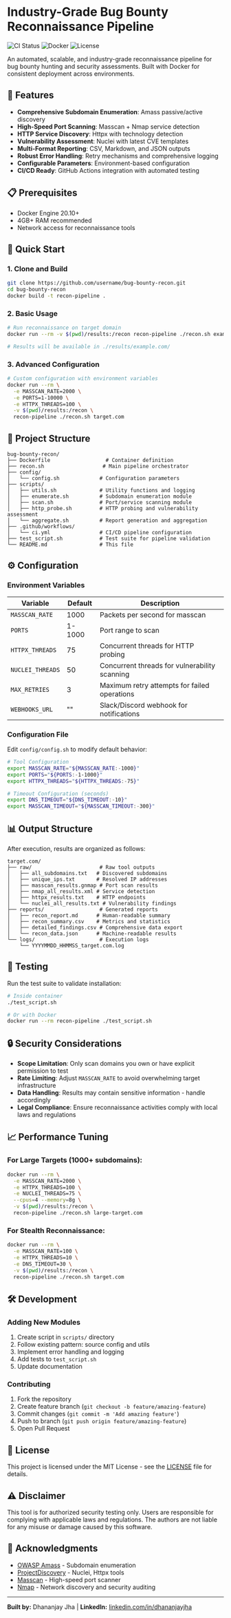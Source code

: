 # Industry-Grade Bug Bounty Reconnaissance Pipeline

![CI Status](https://github.com/username/bug-bounty-recon/workflows/CI/badge.svg)
![Docker](https://img.shields.io/docker/automated/username/bug-bounty-recon)
![License](https://img.shields.io/badge/license-MIT-blue.svg)

An automated, scalable, and industry-grade reconnaissance pipeline for bug bounty hunting and security assessments. Built with Docker for consistent deployment across environments.

## 🚀 Features

- **Comprehensive Subdomain Enumeration**: Amass passive/active discovery
- **High-Speed Port Scanning**: Masscan + Nmap service detection  
- **HTTP Service Discovery**: Httpx with technology detection
- **Vulnerability Assessment**: Nuclei with latest CVE templates
- **Multi-Format Reporting**: CSV, Markdown, and JSON outputs
- **Robust Error Handling**: Retry mechanisms and comprehensive logging
- **Configurable Parameters**: Environment-based configuration
- **CI/CD Ready**: GitHub Actions integration with automated testing

## 📋 Prerequisites

- Docker Engine 20.10+
- 4GB+ RAM recommended
- Network access for reconnaissance tools

## 🔧 Quick Start

### 1. Clone and Build
```bash
git clone https://github.com/username/bug-bounty-recon.git
cd bug-bounty-recon
docker build -t recon-pipeline .
```

### 2. Basic Usage
```bash
# Run reconnaissance on target domain
docker run --rm -v $(pwd)/results:/recon recon-pipeline ./recon.sh example.com

# Results will be available in ./results/example.com/
```

### 3. Advanced Configuration
```bash
# Custom configuration with environment variables
docker run --rm \
  -e MASSCAN_RATE=2000 \
  -e PORTS=1-10000 \
  -e HTTPX_THREADS=100 \
  -v $(pwd)/results:/recon \
  recon-pipeline ./recon.sh target.com
```

## 📁 Project Structure

```
bug-bounty-recon/
├── Dockerfile                  # Container definition
├── recon.sh                   # Main pipeline orchestrator
├── config/
│   └── config.sh             # Configuration parameters
├── scripts/
│   ├── utils.sh              # Utility functions and logging
│   ├── enumerate.sh          # Subdomain enumeration module
│   ├── scan.sh               # Port/service scanning module
│   ├── http_probe.sh         # HTTP probing and vulnerability assessment
│   └── aggregate.sh          # Report generation and aggregation
├── .github/workflows/
│   └── ci.yml                # CI/CD pipeline configuration
├── test_script.sh            # Test suite for pipeline validation
└── README.md                 # This file
```

## ⚙️ Configuration

### Environment Variables

| Variable | Default | Description |
|----------|---------|-------------|
| `MASSCAN_RATE` | 1000 | Packets per second for masscan |
| `PORTS` | 1-1000 | Port range to scan |
| `HTTPX_THREADS` | 75 | Concurrent threads for HTTP probing |
| `NUCLEI_THREADS` | 50 | Concurrent threads for vulnerability scanning |
| `MAX_RETRIES` | 3 | Maximum retry attempts for failed operations |
| `WEBHOOKS_URL` | "" | Slack/Discord webhook for notifications |

### Configuration File

Edit `config/config.sh` to modify default behavior:

```bash
# Tool Configuration
export MASSCAN_RATE="${MASSCAN_RATE:-1000}"
export PORTS="${PORTS:-1-1000}"
export HTTPX_THREADS="${HTTPX_THREADS:-75}"

# Timeout Configuration (seconds)
export DNS_TIMEOUT="${DNS_TIMEOUT:-10}"
export MASSCAN_TIMEOUT="${MASSCAN_TIMEOUT:-300}"
```

## 📊 Output Structure

After execution, results are organized as follows:

```
target.com/
├── raw/                      # Raw tool outputs
│   ├── all_subdomains.txt   # Discovered subdomains
│   ├── unique_ips.txt       # Resolved IP addresses
│   ├── masscan_results.gnmap # Port scan results
│   ├── nmap_all_results.xml # Service detection
│   ├── httpx_results.txt    # HTTP endpoints
│   └── nuclei_all_results.txt # Vulnerability findings
├── reports/                  # Generated reports
│   ├── recon_report.md      # Human-readable summary
│   ├── recon_summary.csv    # Metrics and statistics
│   ├── detailed_findings.csv # Comprehensive data export
│   └── recon_data.json      # Machine-readable results
└── logs/                     # Execution logs
    └── YYYYMMDD_HHMMSS_target.com.log
```

## 🧪 Testing

Run the test suite to validate installation:

```bash
# Inside container
./test_script.sh

# Or with Docker
docker run --rm recon-pipeline ./test_script.sh
```

## 🔒 Security Considerations

- **Scope Limitation**: Only scan domains you own or have explicit permission to test
- **Rate Limiting**: Adjust `MASSCAN_RATE` to avoid overwhelming target infrastructure  
- **Data Handling**: Results may contain sensitive information - handle accordingly
- **Legal Compliance**: Ensure reconnaissance activities comply with local laws and regulations

## 📈 Performance Tuning

### For Large Targets (1000+ subdomains):
```bash
docker run --rm \
  -e MASSCAN_RATE=2000 \
  -e HTTPX_THREADS=100 \
  -e NUCLEI_THREADS=75 \
  --cpus=4 --memory=8g \
  -v $(pwd)/results:/recon \
  recon-pipeline ./recon.sh large-target.com
```

### For Stealth Reconnaissance:
```bash
docker run --rm \
  -e MASSCAN_RATE=100 \
  -e HTTPX_THREADS=10 \
  -e DNS_TIMEOUT=30 \
  -v $(pwd)/results:/recon \
  recon-pipeline ./recon.sh target.com
```

## 🛠️ Development

### Adding New Modules

1. Create script in `scripts/` directory
2. Follow existing pattern: source config and utils
3. Implement error handling and logging
4. Add tests to `test_script.sh`
5. Update documentation

### Contributing

1. Fork the repository
2. Create feature branch (`git checkout -b feature/amazing-feature`)
3. Commit changes (`git commit -m 'Add amazing feature'`)
4. Push to branch (`git push origin feature/amazing-feature`)
5. Open Pull Request

## 📝 License

This project is licensed under the MIT License - see the [LICENSE](LICENSE) file for details.

## ⚠️ Disclaimer

This tool is for authorized security testing only. Users are responsible for complying with applicable laws and regulations. The authors are not liable for any misuse or damage caused by this software.

## 🙏 Acknowledgments

- [OWASP Amass](https://github.com/OWASP/Amass) - Subdomain enumeration
- [ProjectDiscovery](https://projectdiscovery.io/) - Nuclei, Httpx tools
- [Masscan](https://github.com/robertdavidgraham/masscan) - High-speed port scanner
- [Nmap](https://nmap.org/) - Network discovery and security auditing

---

**Built by:** Dhananjay Jha | **LinkedIn:** [linkedin.com/in/dhananjayjha](https://www.linkedin.com/in/dhananjay-jha-8008091b6/)